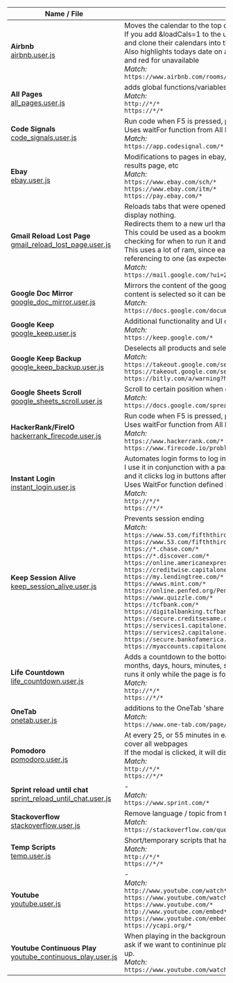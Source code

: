 | Name / File | Description / Match |
|---|---|
| **Airbnb**<br>[airbnb.user.js](../master/airbnb.user.js "Airbnb") | Moves the calendar to the top of the page to be able to see availability easily<br>If you add &loadCals=1 to the url, it will load all the links in the 'rooms' array,<br>and clone their calendars into the main page to have them all in one<br>Also highlights todays date on all of them, showing green for available<br>and red for unavailable<br>_Match:_<br>``https://www.airbnb.com/rooms/*``
| **All Pages**<br>[all_pages.user.js](../master/all_pages.user.js "All Pages") | adds global functions/variables, other scripts depend on these<br>_Match:_<br>``http://*/*``<br>``https://*/*``
| **Code Signals**<br>[code_signals.user.js](../master/code_signals.user.js "Code Signals") | Run code when F5 is pressed, prevent reload, and handle how output is displayed<br>Uses waitFor function from All Pages script<br>_Match:_<br>``https://app.codesignal.com/*``
| **Ebay**<br>[ebay.user.js](../master/ebay.user.js "Ebay") | Modifications to pages in ebay, filtering out results, loading delivery dates for items in results page, etc<br>_Match:_<br>``https://www.ebay.com/sch/*``<br>``https://www.ebay.com/itm/*``<br>``https://pay.ebay.com/*``
| **Gmail Reload Lost Page**<br>[gmail_reload_lost_page.user.js](../master/gmail_reload_lost_page.user.js "Gmail Reload Lost Page") | Reloads tabs that were opened from another gmail window and lost reference to it and now display nothing\.<br>Redirects them to a new url that works, matching the email ID<br>This could be used as a bookmarklet instead as well, just using the redirection without checking for when to run it and doing it manually as needed<br>This uses a lot of ram, since each tab reloads a whole new Gmail page instead of all referencing to one \(as expected, but keep it in mind\)<br>_Match:_<br>``https://mail.google.com/?ui=2&view=btop*``
| **Google Doc Mirror**<br>[google_doc_mirror.user.js](../master/google_doc_mirror.user.js "Google Doc Mirror") | Mirrors the content of the google doc in a new window\. If the window is clicked the whole content is selected so it can be copied easily<br>_Match:_<br>``https://docs.google.com/document/d/*``
| **Google Keep**<br>[google_keep.user.js](../master/google_keep.user.js "Google Keep") | Additional functionality and UI changes for Google Keep<br>_Match:_<br>``https://keep.google.com/*``
| **Google Keep Backup**<br>[google_keep_backup.user.js](../master/google_keep_backup.user.js "Google Keep Backup") | Deselects all products and selects Google Keep to back it up<br>_Match:_<br>``https://takeout.google.com/settings/takeout``<br>``https://takeout.google.com/settings/takeout/``<br>``https://bitly.com/a/warning?hash=2QQtLmu*``
| **Google Sheets Scroll**<br>[google_sheets_scroll.user.js](../master/google_sheets_scroll.user.js "Google Sheets Scroll") | Scroll to certain position when google sheet loads<br>_Match:_<br>``https://docs.google.com/spreadsheets/d/1vctvEcsYrLRACOhMfd9ThbRTbVTmZGwD9p5qIcQNBwQ/*``
| **HackerRank/FireIO**<br>[hackerrank_firecode.user.js](../master/hackerrank_firecode.user.js "HackerRank/FireIO") | Run code when F5 is pressed, prevent reload, and handle how output is displayed<br>Uses waitFor function from All Pages script<br>_Match:_<br>``https://www.hackerrank.com/*``<br>``https://www.firecode.io/problems/index``
| **Instant Login**<br>[instant_login.user.js](../master/instant_login.user.js "Instant Login") | Automates login forms to log in automatically to pages\.<br>I use it in conjunction with a password manager \(LastPass\),<br>and it clicks log in buttons after LastPass fills up the required fields<br>Uses WaitFor function defined in All Pages script<br>_Match:_<br>``http://*/*``<br>``https://*/*``
| **Keep Session Alive**<br>[keep_session_alive.user.js](../master/keep_session_alive.user.js "Keep Session Alive") | Prevents session ending<br>_Match:_<br>``https://www.53.com/fifththird/html/session-timeout-warning-update.html``<br>``https://www.53.com/fifththird/html/session-timeout-warning.html``<br>``https://*.chase.com/*``<br>``https://*.discover.com/*``<br>``https://online.americanexpress.com/*``<br>``https://creditwise.capitalone.com/*``<br>``https://my.lendingtree.com/*``<br>``https://wwws.mint.com/*``<br>``https://online.penfed.org/PenFedOnline/*``<br>``https://www.quizzle.com/*``<br>``https://tcfbank.com/*``<br>``https://digitalbanking.tcfbank.com/*``<br>``https://secure.creditsesame.com/*``<br>``https://services1.capitalone.com/*``<br>``https://services2.capitalone.com/*``<br>``https://secure.bankofamerica.com/*``<br>``https://myaccounts.capitalone.com/*``
| **Life Countdown**<br>[life_countdown.user.js](../master/life_countdown.user.js "Life Countdown") | Adds a countdown to the bottom corner of every page, that counts down how many years, months, days, hours, minutes, seconds until a specified date<br>runs it only while the page is focused, and pauses it when it's not<br>_Match:_<br>``http://*/*``<br>``https://*/*``
| **OneTab**<br>[onetab.user.js](../master/onetab.user.js "OneTab") | additions to the OneTab 'share as website' page<br>_Match:_<br>``https://www.one-tab.com/page/*``
| **Pomodoro**<br>[pomodoro.user.js](../master/pomodoro.user.js "Pomodoro") | At every 25, or 55 minutes in each hour, it will add a black modal with a 5 minute timer to cover all webpages<br>If the modal is clicked, it will dissapear briefly, it will also open a google keep TO\-DO list<br>_Match:_<br>``http://*/*``<br>``https://*/*``
| **Sprint reload until chat**<br>[sprint_reload_until_chat.user.js](../master/sprint_reload_until_chat.user.js "Sprint reload until chat") | \-<br>_Match:_<br>``https://www.sprint.com/*``
| **Stackoverflow**<br>[stackoverflow.user.js](../master/stackoverflow.user.js "Stackoverflow") | Remove language / topic from title so it won't be cluttered<br>_Match:_<br>``https://stackoverflow.com/questions*``
| **Temp Scripts**<br>[temp.user.js](../master/temp.user.js "Temp Scripts") | Short/temporary scripts that having a separate page for each seems overkill<br>_Match:_<br>``http://*/*``<br>``https://*/*``
| **Youtube**<br>[youtube.user.js](../master/youtube.user.js "Youtube") | \-<br>_Match:_<br>``http://www.youtube.com/watch*``<br>``https://www.youtube.com/watch*``<br>``https://www.youtube.com/*``<br>``http://www.youtube.com/embed*``<br>``https://www.youtube.com/embed*``<br>``https://ycapi.org/*``
| **Youtube Continuous Play**<br>[youtube_continuous_play.user.js](../master/youtube_continuous_play.user.js "Youtube Continuous Play") | When playing in the background for a long time, youtube will eventually stop the video and<br>ask if we want to contininue playing\. This will click yes automatically when the dialog shows up\.<br>_Match:_<br>``https://www.youtube.com/watch*``
